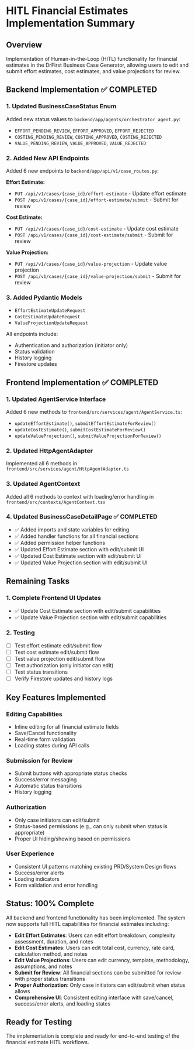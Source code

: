 # HITL Financial Estimates Implementation Summary

## Overview
Implementation of Human-in-the-Loop (HITL) functionality for financial estimates in the DrFirst Business Case Generator, allowing users to edit and submit effort estimates, cost estimates, and value projections for review.

## Backend Implementation ✅ COMPLETED

### 1. Updated BusinessCaseStatus Enum
Added new status values to `backend/app/agents/orchestrator_agent.py`:
- `EFFORT_PENDING_REVIEW`, `EFFORT_APPROVED`, `EFFORT_REJECTED`
- `COSTING_PENDING_REVIEW`, `COSTING_APPROVED`, `COSTING_REJECTED`
- `VALUE_PENDING_REVIEW`, `VALUE_APPROVED`, `VALUE_REJECTED`

### 2. Added New API Endpoints
Added 6 new endpoints to `backend/app/api/v1/case_routes.py`:

**Effort Estimate:**
- `PUT /api/v1/cases/{case_id}/effort-estimate` - Update effort estimate
- `POST /api/v1/cases/{case_id}/effort-estimate/submit` - Submit for review

**Cost Estimate:**
- `PUT /api/v1/cases/{case_id}/cost-estimate` - Update cost estimate  
- `POST /api/v1/cases/{case_id}/cost-estimate/submit` - Submit for review

**Value Projection:**
- `PUT /api/v1/cases/{case_id}/value-projection` - Update value projection
- `POST /api/v1/cases/{case_id}/value-projection/submit` - Submit for review

### 3. Added Pydantic Models
- `EffortEstimateUpdateRequest`
- `CostEstimateUpdateRequest` 
- `ValueProjectionUpdateRequest`

All endpoints include:
- Authentication and authorization (initiator only)
- Status validation
- History logging
- Firestore updates

## Frontend Implementation ✅ COMPLETED

### 1. Updated AgentService Interface
Added 6 new methods to `frontend/src/services/agent/AgentService.ts`:
- `updateEffortEstimate()`, `submitEffortEstimateForReview()`
- `updateCostEstimate()`, `submitCostEstimateForReview()` 
- `updateValueProjection()`, `submitValueProjectionForReview()`

### 2. Updated HttpAgentAdapter
Implemented all 6 methods in `frontend/src/services/agent/HttpAgentAdapter.ts`

### 3. Updated AgentContext
Added all 6 methods to context with loading/error handling in `frontend/src/contexts/AgentContext.tsx`

### 4. Updated BusinessCaseDetailPage ✅ COMPLETED
- ✅ Added imports and state variables for editing
- ✅ Added handler functions for all financial sections
- ✅ Added permission helper functions
- ✅ Updated Effort Estimate section with edit/submit UI
- ✅ Updated Cost Estimate section with edit/submit UI
- ✅ Updated Value Projection section with edit/submit UI

## Remaining Tasks

### 1. Complete Frontend UI Updates
- ✅ Update Cost Estimate section with edit/submit capabilities
- ✅ Update Value Projection section with edit/submit capabilities  

### 2. Testing
- [ ] Test effort estimate edit/submit flow
- [ ] Test cost estimate edit/submit flow
- [ ] Test value projection edit/submit flow
- [ ] Test authorization (only initiator can edit)
- [ ] Test status transitions
- [ ] Verify Firestore updates and history logs

## Key Features Implemented

### Editing Capabilities
- Inline editing for all financial estimate fields
- Save/Cancel functionality
- Real-time form validation
- Loading states during API calls

### Submission for Review
- Submit buttons with appropriate status checks
- Success/error messaging
- Automatic status transitions
- History logging

### Authorization
- Only case initiators can edit/submit
- Status-based permissions (e.g., can only submit when status is appropriate)
- Proper UI hiding/showing based on permissions

### User Experience
- Consistent UI patterns matching existing PRD/System Design flows
- Success/error alerts
- Loading indicators
- Form validation and error handling

## Status: 100% Complete

All backend and frontend functionality has been implemented. The system now supports full HITL capabilities for financial estimates including:

- **Edit Effort Estimates**: Users can edit effort breakdown, complexity assessment, duration, and notes
- **Edit Cost Estimates**: Users can edit total cost, currency, rate card, calculation method, and notes  
- **Edit Value Projections**: Users can edit currency, template, methodology, assumptions, and notes
- **Submit for Review**: All financial sections can be submitted for review with proper status transitions
- **Proper Authorization**: Only case initiators can edit/submit when status allows
- **Comprehensive UI**: Consistent editing interface with save/cancel, success/error alerts, and loading states

## Ready for Testing

The implementation is complete and ready for end-to-end testing of the financial estimate HITL workflows. 